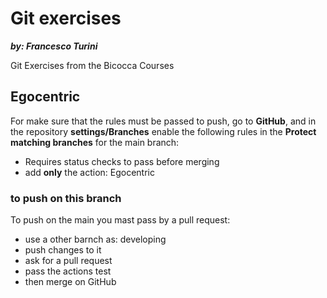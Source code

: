 # Git exercises
***by: Francesco Turini***

Git Exercises from the Bicocca Courses

## Egocentric
For make sure that the rules must be passed to push, go to **GitHub**, and in the repository **settings/Branches** enable the following rules in the **Protect matching branches** for the main branch:
- Requires status checks to pass before merging
- add **only** the action: Egocentric

### to push on this branch
To push on the main you mast pass by a pull request:
- use a other barnch as: developing
- push changes to it
- ask for a pull request
- pass the actions test
- then merge on GitHub
